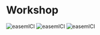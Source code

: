 # Workshop

![easemlCI](https://badgen.net/runkit/untitled-0o7d9uwg2653/leaguilar/AIknowthatfeel/status)
![easemlCI](https://badgen.net/runkit/untitled-0o7d9uwg2653/leaguilar/AIknowthatfeel/fail_type)
![easemlCI](https://badgen.net/runkit/untitled-0o7d9uwg2653/leaguilar/AIknowthatfeel/run_count)


